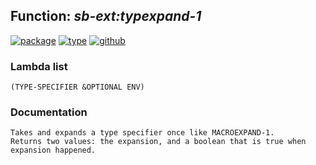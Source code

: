 ## Function: ***sb-ext:typexpand-1***
[![package](https://img.shields.io/badge/Package-SB--EXT-5f9ea0.svg?style=social&colorA=999999)](../) [![type](https://img.shields.io/badge/Type-Function-5f9ea0.svg?style=social&colorA=999999)](../#function) [![github](https://img.shields.io/badge/GitHub-View_the_source-5f9ea0.svg?style=social&colorA=999999&logo=github)](https://github.com/sbcl/sbcl/blob/master/src/code/early-type.lisp/) 
### Lambda list
```
(TYPE-SPECIFIER &OPTIONAL ENV)
```
### Documentation
```
Takes and expands a type specifier once like MACROEXPAND-1.
Returns two values: the expansion, and a boolean that is true when
expansion happened.
```
